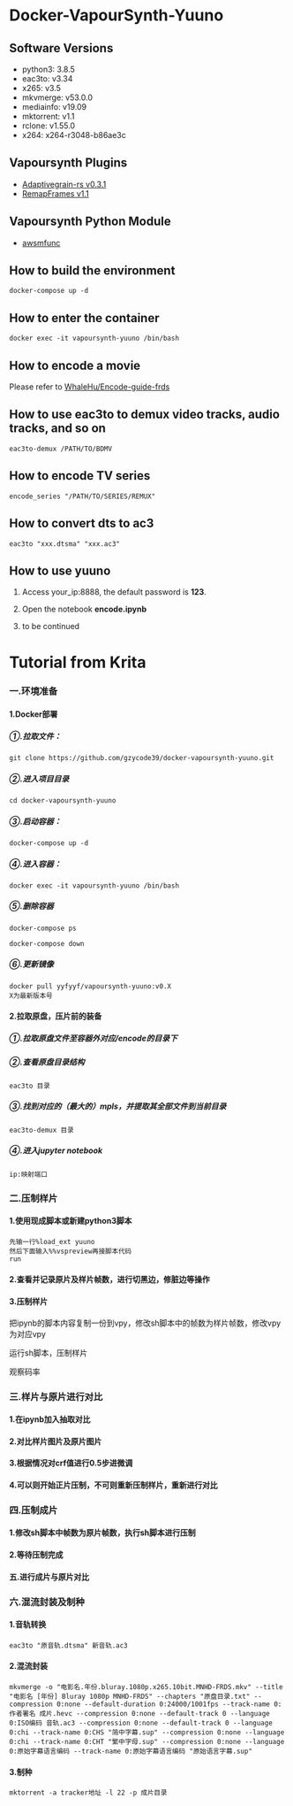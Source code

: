 # Docker-VapourSynth-Yuuno

## Software Versions

- python3: 3.8.5
- eac3to: v3.34
- x265: v3.5
- mkvmerge: v53.0.0
- mediainfo: v19.09
- mktorrent: v1.1
- rclone: v1.55.0
- x264: x264-r3048-b86ae3c

## Vapoursynth Plugins

* [Adaptivegrain-rs v0.3.1](https://git.kageru.moe/kageru/adaptivegrain)
* [RemapFrames v1.1](https://github.com/Irrational-Encoding-Wizardry/Vapoursynth-RemapFrames)

## Vapoursynth Python Module
* [awsmfunc](https://git.concertos.live/AHD/awsmfunc)

## How to build the environment

```
docker-compose up -d
```

## How to enter the container

```
docker exec -it vapoursynth-yuuno /bin/bash
```

## How to encode a movie

Please refer to [WhaleHu/Encode-guide-frds](https://github.com/WhaleHu/Encode-guide-frds)

## How to use eac3to to demux video tracks, audio tracks, and so on

```
eac3to-demux /PATH/TO/BDMV
```

## How to encode TV series

```
encode_series "/PATH/TO/SERIES/REMUX"
```

## How to convert dts to ac3

```
eac3to "xxx.dtsma" "xxx.ac3"
```

## How to use yuuno

1. Access your_ip:8888, the default password is __123__.

2. Open the notebook __encode.ipynb__

3. to be continued

# Tutorial from Krita

### 一.环境准备

#### 1.Docker部署

##### ①.拉取文件：

```
git clone https://github.com/gzycode39/docker-vapoursynth-yuuno.git
```

##### ②.进入项目目录

```
cd docker-vapoursynth-yuuno
```

##### ③.启动容器：

```
docker-compose up -d
```

##### ④.进入容器：

```
docker exec -it vapoursynth-yuuno /bin/bash
```

##### ⑤.删除容器

```
docker-compose ps

docker-compose down
```

##### ⑥.更新镜像

```
docker pull yyfyyf/vapoursynth-yuuno:v0.X
X为最新版本号
```

#### 2.拉取原盘，压片前的装备

##### ①.拉取原盘文件至容器外对应/encode的目录下

##### ②.查看原盘目录结构

```
eac3to 目录
```

##### ③.找到对应的（最大的）mpls，并提取其全部文件到当前目录

```
eac3to-demux 目录
```

##### ④.进入jupyter notebook

```
ip:映射端口
```

### 二.压制样片

#### 1.使用现成脚本或新建python3脚本

```
先输一行%load_ext yuuno
然后下面输入%%vspreview再接脚本代码
run
```

#### 2.查看并记录原片及样片帧数，进行切黑边，修脏边等操作



#### 3.压制样片

把ipynb的脚本内容复制一份到vpy，修改sh脚本中的帧数为样片帧数，修改vpy为对应vpy

运行sh脚本，压制样片

观察码率



### 三.样片与原片进行对比

#### 1.在ipynb加入抽取对比



#### 2.对比样片图片及原片图片



#### 3.根据情况对crf值进行0.5步进微调



#### 4.可以则开始正片压制，不可则重新压制样片，重新进行对比



### 四.压制成片

#### 1.修改sh脚本中帧数为原片帧数，执行sh脚本进行压制

#### 2.等待压制完成



#### 五.进行成片与原片对比



### 六.混流封装及制种

#### 1.音轨转换

```
eac3to "原音轨.dtsma" 新音轨.ac3
```

#### 2.混流封装

```
mkvmerge -o "电影名.年份.bluray.1080p.x265.10bit.MNHD-FRDS.mkv" --title "电影名 [年份] Bluray 1080p MNHD-FRDS" --chapters "原盘目录.txt" --compression 0:none --default-duration 0:24000/1001fps --track-name 0:作者署名 成片.hevc --compression 0:none --default-track 0 --language 0:ISO编码 音轨.ac3 --compression 0:none --default-track 0 --language 0:chi --track-name 0:CHS "简中字幕.sup" --compression 0:none --language 0:chi --track-name 0:CHT "繁中字母.sup" --compression 0:none --language 0:原始字幕语言编码 --track-name 0:原始字幕语言编码 "原始语言字幕.sup"
```

#### 3.制种

```
mktorrent -a tracker地址 -l 22 -p 成片目录
```

